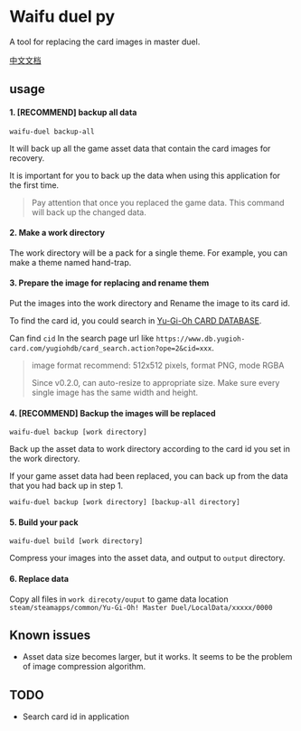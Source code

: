 # Waifu duel py

A tool for replacing the card images in master duel.

[中文文档](./readme_zh.md)

## usage

#### 1. [**RECOMMEND**] backup all data

```shell
waifu-duel backup-all
```

It will back up all the game asset data that contain the card images for recovery.

It is important for you to back up the data when using this application for the first time.

> Pay attention that once you replaced the game data. This command will back up the changed data.

#### 2. Make a work directory

The work directory will be a pack for a single theme. For example, you can make a theme named hand-trap.

#### 3. Prepare the image for replacing and rename them

Put the images into the work directory and Rename the image to its card id.

To find the card id, you could search in [Yu-Gi-Oh CARD DATABASE](https://www.db.yugioh-card.com/yugiohdb/). 

Can find `cid` In the search page url like `https://www.db.yugioh-card.com/yugiohdb/card_search.action?ope=2&cid=xxx`.

> image format recommend: 512x512 pixels, format PNG, mode RGBA
> 
> Since v0.2.0, can auto-resize to appropriate size. Make sure every single image has the same width and height.

#### 4. [**RECOMMEND**] Backup the images will be replaced

```shell
waifu-duel backup [work directory]
```

Back up the asset data to work directory according to the card id you set in the work directory.

If your game asset data had been replaced, you can back up from the data that you had back up in step 1.

```shell
waifu-duel backup [work directory] [backup-all directory]
```

#### 5. Build your pack

```shell
waifu-duel build [work directory]
```

Compress your images into the asset data, and output to `output` directory.

#### 6. Replace data

Copy all files in `work direcoty/ouput` to game data location `steam/steamapps/common/Yu-Gi-Oh! Master Duel/LocalData/xxxxx/0000`


## Known issues

+ Asset data size becomes larger, but it works. It seems to be the problem of image compression algorithm.

## TODO

+ Search card id in application
